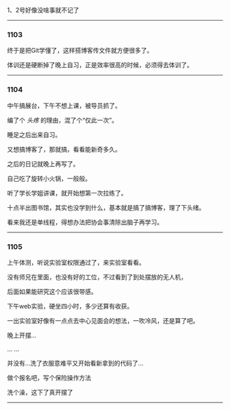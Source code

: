 1、2号好像没啥事就不记了

___

### 1103

终于是把Git学懂了，这样搭博客传文件就方便很多了。

体训还是硬断掉了晚上自习，正是效率很高的时候，必须得去体训了。

___

### 1104

中午搞展台，下午不想上课，被导员抓了。

编了个 *头疼* 的理由，混了个“仅此一次”。

睡足之后出来自习。

又想搞博客了，那就搞，看看能新奇多久。

之后的日记就晚上再写了。

自己吃了旋转小火锅，一般般。

听了学长学姐讲课，就开始想第一次拉练了。

十点半出图书馆，其实也没学到什么，基本就是搞了搞博客，理了下头绪。

看来我还是单线程，得想办法把协会事清除出脑子再学习。

___

### 1105

上午体测，听说实验室权限通过了，来实验室看看。

没有师兄在里面，也没有好的工位，不过看到了到处摆放的无人机，

后面如果能研究这个应该很带感。

下午web实验，硬坐四小时，多少还算有收获。

一出实验室好像有一点点去中心见面会的想法，一吹冷风，还是算了吧。

晚上开摆...

... ...

并没有...洗了衣服意难平又开始看新拿到的代码了...

做个报名吧，写个保险操作方法

洗个澡，这下了真开摆了
___